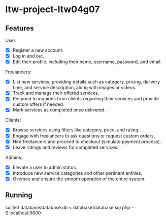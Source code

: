 # ltw-project-ltw04g07

## Features

User:
- [x] Register a new account.
- [x] Log in and out.
- [x] Edit their profile, including their name, username, password, and email.

Freelancers:
- [x] List new services, providing details such as category, pricing, delivery time, and service description, along with images or videos.
- [x] Track and manage their offered services.
- [x] Respond to inquiries from clients regarding their services and provide custom offers if needed.
- [x] Mark services as completed once delivered.

Clients:
- [x] Browse services using filters like category, price, and rating.
- [x] Engage with freelancers to ask questions or request custom orders.
- [x] Hire freelancers and proceed to checkout (simulate payment process).
- [x] Leave ratings and reviews for completed services.

Admins:
- [x] Elevate a user to admin status.
- [x] Introduce new service categories and other pertinent entities.
- [x] Oversee and ensure the smooth operation of the entire system.

## Running

sqlite3 database/database.db < database/database.sql
php -S localhost:9000
